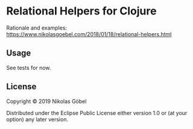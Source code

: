 # Relational Helpers for Clojure

Rationale and examples:
https://www.nikolasgoebel.com/2018/01/18/relational-helpers.html

## Usage

See tests for now.

## License

Copyright © 2019 Nikolas Göbel

Distributed under the Eclipse Public License either version 1.0 or (at
your option) any later version.
